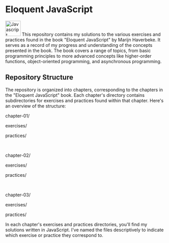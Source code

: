 # Eloquent JavaScript 
<img
src="https://cdn.jsdelivr.net/gh/devicons/devicon/icons/javascript/javascript-original.svg"
width="48"
height="48"
alt="Javascript"
/>
This repository contains my solutions to the various exercises and practices found in the book "Eloquent JavaScript" by Marijn Haverbeke. It serves as a record of my progress and understanding of the concepts presented in the book. The book covers a range of topics, from basic programming principles to more advanced concepts like higher-order functions, object-oriented programming, and asynchronous programming.

## Repository Structure

The repository is organized into chapters, corresponding to the chapters in the "Eloquent JavaScript" book. Each chapter's directory contains subdirectories for exercises and practices found within that chapter. Here's an overview of the structure:
<br>
<p>chapter-01/</p>
<p>exercises/</p>
<p>practices/</p>
<br>
<p>chapter-02/</p>
<p>exercises/</p>
<p>practices/</p>
<br>
<p>chapter-03/</p>
<p>exercises/</p>
<p>practices/</p>
  
In each chapter's exercises and practices directories, you'll find my solutions written in JavaScript. I've named the files descriptively to indicate which exercise or practice they correspond to.
